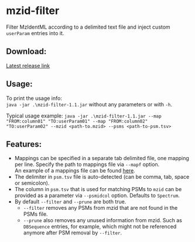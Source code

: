 # mzid-filter
Filter MzIdentML according to a delimited text file and inject custom `userParam` entries into it.

## Download:
[Latest release link](https://github.com/chhh/mzid-filter/releases/latest)

## Usage:
To print the usage info:  
`java -jar .\mzid-filter-1.1.jar` 
without any parameters or with `-h`.

Typical usage example: 
`java -jar .\mzid-filter-1.1.jar --map "FROM:column01" "TO:userParam01" --map "FROM:column02" "TO:userParam02" --mzid <path-to.mzid> --psms <path-to-psm.tsv>`  

## Features:
- Mappings can be specified in a separate tab delimited file, one mapping per line. 
  Specify the path to mappings file via `--mapf` option.  
  An example of a mappings file can be found [here](https://github.com/chhh/mzid-filter/blob/cba81272c8077155699ca6c4d438eb47d081fc04/mappings-example.txt).
- The delimiter in `psm.tsv` file is auto-detected (can be comma, tab, space or semicolon).
- The column in `psm.tsv` that is used for matching PSMs to `mzid` can be provided as a parameter via `--psmidcol` option.
  Defaults to `Spectrum`.
- By default `--filter` and `--prune` are both true.
  - `--filter` removes any PSMs from mzid that are not found in the PSMs file.
  - `--prune` also removes any unused information from mzid. Such as `DBSequence` entries, for example, 
    which might not be referenced anymore after PSM removal by `--filter`.
